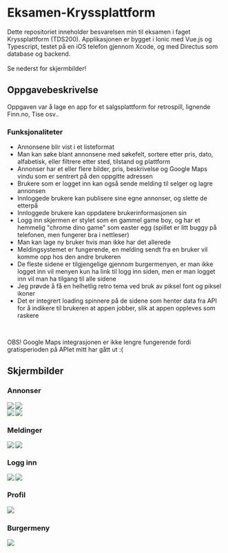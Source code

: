 # Eksamen-Kryssplattform

Dette repositoriet inneholder besvarelsen min til eksamen i faget Kryssplattform (TDS200). Applikasjonen er bygget i Ionic med Vue.js og Typescript, testet på en iOS telefon gjennom Xcode, og med Directus som database og backend.
<br>
<br>
Se nederst for skjermbilder!

## Oppgavebeskrivelse

Oppgaven var å lage en app for et salgsplattform for retrospill, lignende Finn.no, Tise osv..

### Funksjonaliteter

* Annonsene blir vist i et listeformat
* Man kan søke blant annonsene med søkefelt, sortere etter pris, dato, alfabetisk, eller filtrere etter sted, tilstand og plattform
* Annonser har et eller flere bilder, pris, beskrivelse og Google Maps vindu som er sentrert på den oppgitte adressen
* Brukere som er logget inn kan også sende melding til selger og lagre annonsen
* Innloggede brukere kan publisere sine egne annonser, og slette de etterpå
* Innloggede brukere kan oppdatere brukerinformasjonen sin
* Logg inn skjermen er stylet som en gammel game boy, og har et hemmelig "chrome dino game" som easter egg (spillet er litt buggy på telefonen, men fungerer bra i nettleser)
* Man kan lage ny bruker hvis man ikke har det allerede
* Meldingsystemet er fungerende, en melding sendt fra en bruker vil komme opp hos den andre brukeren
* De fleste sidene er tilgjengelige gjennom burgermenyen, er man ikke logget inn vil menyen kun ha link til logg inn siden, men er man logget inn vil man ha tilgang til alle sidene
* Jeg prøvde å få en helhetlig retro tema ved bruk av piksel font og piksel ikoner
* Det er integrert loading spinnere på de sidene som henter data fra API for å indikere til brukeren at appen jobber, slik at appen oppleves som raskere

<br>

OBS! Google Maps integrasjonen er ikke lengre fungerende fordi gratisperioden på APIet mitt har gått ut :(

## Skjermbilder

### Annonser

<img align="left" src="https://i.postimg.cc/mDZL801Y/IMG-5959.png"/>
<img align="center" src="https://i.postimg.cc/N0kG8gFG/IMG-5966.png"/>
<br>
<img align="left" src="https://i.postimg.cc/T1pRXg9h/IMG-5967.png"/>
<img align="center" src="https://i.postimg.cc/ydfV5v0w/IMG-5968.png"/>

### Meldinger

<img align="left" src="https://i.postimg.cc/pVGT1XZp/IMG-5965.png"/>
<img align="center" src="https://i.postimg.cc/ncNLpRNx/IMG-5958.png"/>

### Logg inn

<img align="left" src="https://i.postimg.cc/brBwG3JQ/IMG-5962.png"/>
<img align="center" src="https://i.postimg.cc/rFDm6Xng/IMG-5961.png"/>

### Profil

<img align="left" src="https://i.postimg.cc/hGBP7JS3/IMG-5964.png"/>

<br>

### Burgermeny

<img align="left" src="https://i.postimg.cc/VkMk69cC/IMG-5963.png"/>

